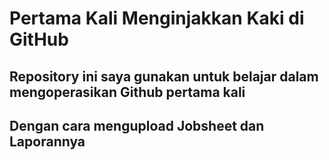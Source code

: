 # Pertama Kali Menginjakkan Kaki di GitHub
## Repository ini saya gunakan untuk belajar dalam mengoperasikan Github pertama kali 
## Dengan cara mengupload Jobsheet dan Laporannya
